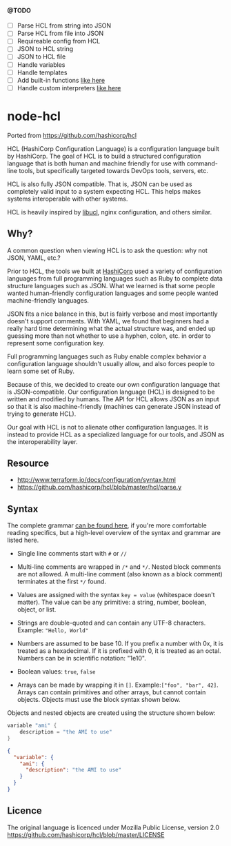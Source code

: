 #### @TODO

-	[ ] Parse HCL from string into JSON
-	[ ] Parse HCL from file into JSON
-	[ ] Requireable config from HCL
-	[ ] JSON to HCL string
-	[ ] JSON to HCL file
-	[ ] Handle variables
-	[ ] Handle templates
-	[ ] Add built-in functions [like here](https://terraform.io/docs/configuration/interpolation.html)
-	[ ] Handle custom interpreters [like here](https://terraform.io/docs/configuration/resources.html)

node-hcl
========

Ported from https://github.com/hashicorp/hcl

HCL (HashiCorp Configuration Language) is a configuration language built by HashiCorp. The goal of HCL is to build a structured configuration language that is both human and machine friendly for use with command-line tools, but specifically targeted towards DevOps tools, servers, etc.

HCL is also fully JSON compatible. That is, JSON can be used as completely valid input to a system expecting HCL. This helps makes systems interoperable with other systems.

HCL is heavily inspired by [libucl](https://github.com/vstakhov/libucl), nginx configuration, and others similar.

Why?
----

A common question when viewing HCL is to ask the question: why not JSON, YAML, etc.?

Prior to HCL, the tools we built at [HashiCorp](http://www.hashicorp.com) used a variety of configuration languages from full programming languages such as Ruby to complete data structure languages such as JSON. What we learned is that some people wanted human-friendly configuration languages and some people wanted machine-friendly languages.

JSON fits a nice balance in this, but is fairly verbose and most importantly doesn't support comments. With YAML, we found that beginners had a really hard time determining what the actual structure was, and ended up guessing more than not whether to use a hyphen, colon, etc. in order to represent some configuration key.

Full programming languages such as Ruby enable complex behavior a configuration language shouldn't usually allow, and also forces people to learn some set of Ruby.

Because of this, we decided to create our own configuration language that is JSON-compatible. Our configuration language (HCL) is designed to be written and modified by humans. The API for HCL allows JSON as an input so that it is also machine-friendly (machines can generate JSON instead of trying to generate HCL).

Our goal with HCL is not to alienate other configuration languages. It is instead to provide HCL as a specialized language for our tools, and JSON as the interoperability layer.

Resource
--------

-	http://www.terraform.io/docs/configuration/syntax.html
-	https://github.com/hashicorp/hcl/blob/master/hcl/parse.y

Syntax
------

The complete grammar [can be found here](https://github.com/hashicorp/hcl/blob/master/hcl/parse.y), if you're more comfortable reading specifics, but a high-level overview of the syntax and grammar are listed here.

-	Single line comments start with `#` or `//`

-	Multi-line comments are wrapped in `/*` and `*/`. Nested block comments are not allowed. A multi-line comment (also known as a block comment) terminates at the first `*/` found.

-	Values are assigned with the syntax `key = value` (whitespace doesn't matter). The value can be any primitive: a string, number, boolean, object, or list.

-	Strings are double-quoted and can contain any UTF-8 characters. Example: `"Hello, World"`

-	Numbers are assumed to be base 10. If you prefix a number with 0x, it is treated as a hexadecimal. If it is prefixed with 0, it is treated as an octal. Numbers can be in scientific notation: "1e10".

-	Boolean values: `true`, `false`

-	Arrays can be made by wrapping it in `[]`. Example:`["foo", "bar", 42]`. Arrays can contain primitives and other arrays, but cannot contain objects. Objects must use the block syntax shown below.

Objects and nested objects are created using the structure shown below:

```go
variable "ami" {
    description = "the AMI to use"
}
```

```json
{
  "variable": {
    "ami": {
      "description": "the AMI to use"
    }
  }
}

```

Licence
-------

The original language is licenced under Mozilla Public License, version 2.0 https://github.com/hashicorp/hcl/blob/master/LICENSE
